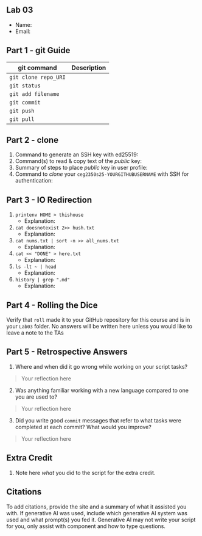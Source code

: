 ## Lab 03

- Name:
- Email: 

## Part 1 - git Guide

| git command         | Description |
| ---                 | ---         | 
| `git clone repo_URI`|             |
| `git status`        |             |
| `git add filename`  |             |
| `git commit`        |             |
| `git push`          |             |
| `git pull`          |             |

## Part 2 - clone

1. Command to generate an SSH key with ed25519:
2. Command(s) to read & copy text of the *public* key:
3. Summary of steps to place *public* key in user profile: 
4. Command to *clone* your `ceg2350s25-YOURGITHUBUSERNAME` with SSH for authentication: 

## Part 3 - IO Redirection

1. `printenv HOME > thishouse`
   - Explanation: 
2. `cat doesnotexist 2>> hush.txt`
   - Explanation: 
3. `cat nums.txt | sort -n >> all_nums.txt`
   - Explanation: 
4. `cat << "DONE" > here.txt`
   - Explanation: 
5. `ls -lt ~ | head`
   - Explanation: 
6. `history | grep ".md"`
   - Explanation: 

## Part 4 - Rolling the Dice

Verify that `roll` made it to your GitHub repository for this course and is in your `Lab03` folder.  No answers will be written here unless you would like to leave a note to the TAs

## Part 5 - Retrospective Answers

1. Where and when did it go wrong while working on your script tasks?
> Your reflection here
2. Was anything familiar working with a new language compared to one you are used to?
> Your reflection here
3. Did you write good `commit` messages that refer to what tasks were completed at each commit?  What would you improve?
> Your reflection here

## Extra Credit

1. Note here *what* you did to the script for the extra credit.

## Citations

To add citations, provide the site and a summary of what it assisted you with.  If generative AI was used, include which generative AI system was used and what prompt(s) you fed it.  Generative AI may not write your script for you, only assist with component and how to type questions.

